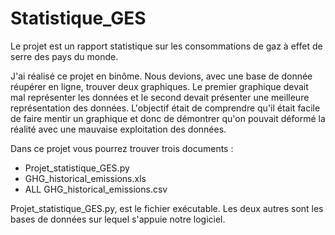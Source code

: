 # Statistique_GES

Le projet est un rapport statistique sur les consommations de gaz à effet de serre des pays du monde.

J'ai réalisé ce projet en binôme. Nous devions, avec une base de donnée réupérer en ligne, trouver deux graphiques. Le premier graphique devait mal représenter les données et le second devait présenter une meilleure représentation des données. L'objectif était de comprendre qu'il était facile de faire mentir un graphique et donc de démontrer qu'on pouvait déformé la réalité avec une mauvaise exploitation des données.

Dans ce projet vous pourrez trouver trois documents :
 - Projet_statistique_GES.py
 - GHG_historical_emissions.xls
 - ALL GHG_historical_emissions.csv

Projet_statistique_GES.py, est le fichier exécutable. Les deux autres sont les bases de données sur lequel s'appuie notre logiciel. 
